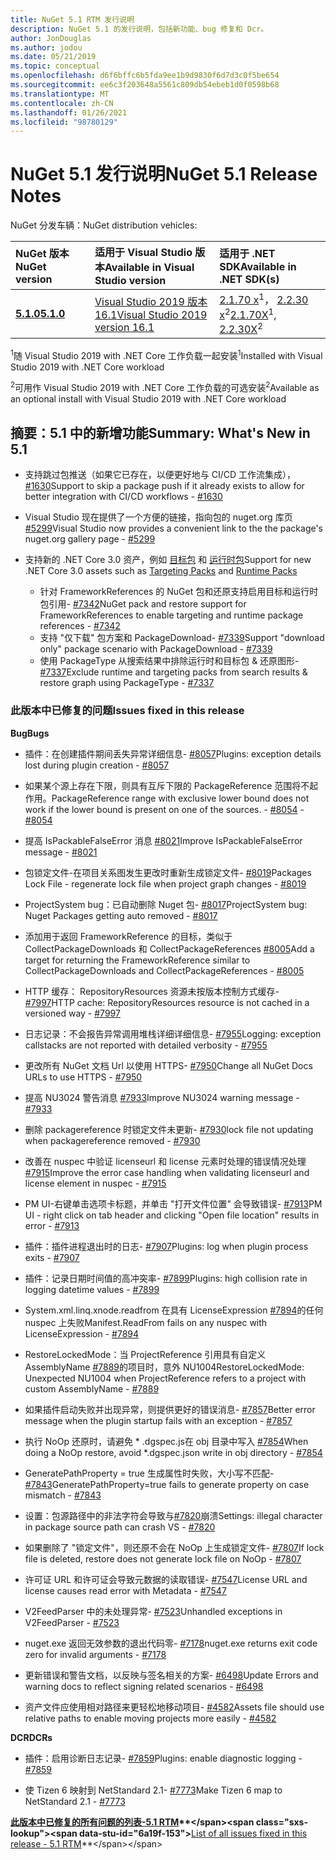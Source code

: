 ```yaml
---
title: NuGet 5.1 RTM 发行说明
description: NuGet 5.1 的发行说明，包括新功能、bug 修复和 Dcr。
author: JonDouglas
ms.author: jodou
ms.date: 05/21/2019
ms.topic: conceptual
ms.openlocfilehash: d6f6bffc6b5fda9ee1b9d9830f6d7d3c0f5be654
ms.sourcegitcommit: ee6c3f203648a5561c809db54ebeb1d0f0598b68
ms.translationtype: MT
ms.contentlocale: zh-CN
ms.lasthandoff: 01/26/2021
ms.locfileid: "98780129"
---
```

# <a name="nuget-51-release-notes"></a><span data-ttu-id="6a19f-103">NuGet 5.1 发行说明</span><span class="sxs-lookup"><span data-stu-id="6a19f-103">NuGet 5.1 Release Notes</span></span>

<span data-ttu-id="6a19f-104">NuGet 分发车辆：</span><span class="sxs-lookup"><span data-stu-id="6a19f-104">NuGet distribution vehicles:</span></span>

| <span data-ttu-id="6a19f-105">NuGet 版本</span><span class="sxs-lookup"><span data-stu-id="6a19f-105">NuGet version</span></span> | <span data-ttu-id="6a19f-106">适用于 Visual Studio 版本</span><span class="sxs-lookup"><span data-stu-id="6a19f-106">Available in Visual Studio version</span></span>| <span data-ttu-id="6a19f-107">适用于 .NET SDK</span><span class="sxs-lookup"><span data-stu-id="6a19f-107">Available in .NET SDK(s)</span></span>|
|:---|:---|:---|
| [<span data-ttu-id="6a19f-108">**5.1.0**</span><span class="sxs-lookup"><span data-stu-id="6a19f-108">**5.1.0**</span></span>](https://nuget.org/downloads) | [<span data-ttu-id="6a19f-109">Visual Studio 2019 版本 16.1</span><span class="sxs-lookup"><span data-stu-id="6a19f-109">Visual Studio 2019 version 16.1</span></span>](https://visualstudio.microsoft.com/downloads/) | <span data-ttu-id="6a19f-110">[2.1.70 x](https://dotnet.microsoft.com/download/dotnet-core/2.1)<sup>1</sup>， [2.2.30 x](https://dotnet.microsoft.com/download/dotnet-core/2.2)<sup>2</sup></span><span class="sxs-lookup"><span data-stu-id="6a19f-110">[2.1.70X](https://dotnet.microsoft.com/download/dotnet-core/2.1)<sup>1</sup>, [2.2.30X](https://dotnet.microsoft.com/download/dotnet-core/2.2)<sup>2</sup></span></span> |

<span data-ttu-id="6a19f-111"><sup>1</sup>随 Visual Studio 2019 with .NET Core 工作负载一起安装</span><span class="sxs-lookup"><span data-stu-id="6a19f-111"><sup>1</sup>Installed with Visual Studio 2019 with .NET Core workload</span></span> 

<span data-ttu-id="6a19f-112"><sup>2</sup>可用作 Visual Studio 2019 with .NET Core 工作负载的可选安装</span><span class="sxs-lookup"><span data-stu-id="6a19f-112"><sup>2</sup>Available as an optional install with Visual Studio 2019 with .NET Core workload</span></span>

## <a name="summary-whats-new-in-51"></a><span data-ttu-id="6a19f-113">摘要：5.1 中的新增功能</span><span class="sxs-lookup"><span data-stu-id="6a19f-113">Summary: What's New in 5.1</span></span>

* <span data-ttu-id="6a19f-114">支持跳过包推送（如果它已存在，以便更好地与 CI/CD 工作流集成）， [#1630](https://github.com/NuGet/Home/issues/1630#issuecomment-483461100)</span><span class="sxs-lookup"><span data-stu-id="6a19f-114">Support to skip a package push if it already exists to allow for better integration with CI/CD workflows - [#1630](https://github.com/NuGet/Home/issues/1630#issuecomment-483461100)</span></span>

* <span data-ttu-id="6a19f-115">Visual Studio 现在提供了一个方便的链接，指向包的 nuget.org 库页 [#5299](https://github.com/NuGet/Home/issues/5299#issuecomment-494458510)</span><span class="sxs-lookup"><span data-stu-id="6a19f-115">Visual Studio now provides a convenient link to the the package's nuget.org gallery page - [#5299](https://github.com/NuGet/Home/issues/5299#issuecomment-494458510)</span></span>

* <span data-ttu-id="6a19f-116">支持新的 .NET Core 3.0 资产，例如 [目标包](https://github.com/dotnet/cli/issues/10006) 和 [运行时包](https://github.com/dotnet/cli/issues/10007)</span><span class="sxs-lookup"><span data-stu-id="6a19f-116">Support for new .NET Core 3.0 assets such as [Targeting Packs](https://github.com/dotnet/cli/issues/10006) and [Runtime Packs](https://github.com/dotnet/cli/issues/10007)</span></span>
  * <span data-ttu-id="6a19f-117">针对 FrameworkReferences 的 NuGet 包和还原支持启用目标和运行时包引用- [#7342](https://github.com/NuGet/Home/issues/7342)</span><span class="sxs-lookup"><span data-stu-id="6a19f-117">NuGet pack and restore support for FrameworkReferences to enable targeting and runtime package references - [#7342](https://github.com/NuGet/Home/issues/7342)</span></span>
  * <span data-ttu-id="6a19f-118">支持 "仅下载" 包方案和 PackageDownload- [#7339](https://github.com/NuGet/Home/issues/7339)</span><span class="sxs-lookup"><span data-stu-id="6a19f-118">Support "download only" package scenario with PackageDownload - [#7339](https://github.com/NuGet/Home/issues/7339)</span></span>
  * <span data-ttu-id="6a19f-119">使用 PackageType 从搜索结果中排除运行时和目标包 & 还原图形- [#7337](https://github.com/NuGet/Home/issues/7337)</span><span class="sxs-lookup"><span data-stu-id="6a19f-119">Exclude runtime and targeting packs from search results & restore graph using PackageType - [#7337](https://github.com/NuGet/Home/issues/7337)</span></span>

### <a name="issues-fixed-in-this-release"></a><span data-ttu-id="6a19f-120">此版本中已修复的问题</span><span class="sxs-lookup"><span data-stu-id="6a19f-120">Issues fixed in this release</span></span>

<span data-ttu-id="6a19f-121">**Bug**</span><span class="sxs-lookup"><span data-stu-id="6a19f-121">**Bugs**</span></span>

* <span data-ttu-id="6a19f-122">插件：在创建插件期间丢失异常详细信息- [#8057](https://github.com/NuGet/Home/issues/8057)</span><span class="sxs-lookup"><span data-stu-id="6a19f-122">Plugins:  exception details lost during plugin creation - [#8057](https://github.com/NuGet/Home/issues/8057)</span></span>

* <span data-ttu-id="6a19f-123">如果某个源上存在下限，则具有互斥下限的 PackageReference 范围将不起作用。</span><span class="sxs-lookup"><span data-stu-id="6a19f-123">PackageReference range with exclusive lower bound does not work if the lower bound is present on one of the sources.</span></span><span data-ttu-id="6a19f-124"> - [#8054](https://github.com/NuGet/Home/issues/8054)</span><span class="sxs-lookup"><span data-stu-id="6a19f-124"> - [#8054](https://github.com/NuGet/Home/issues/8054)</span></span>

* <span data-ttu-id="6a19f-125">提高 IsPackableFalseError 消息 [#8021](https://github.com/NuGet/Home/issues/8021)</span><span class="sxs-lookup"><span data-stu-id="6a19f-125">Improve IsPackableFalseError message - [#8021](https://github.com/NuGet/Home/issues/8021)</span></span>

* <span data-ttu-id="6a19f-126">包锁定文件-在项目关系图发生更改时重新生成锁定文件- [#8019](https://github.com/NuGet/Home/issues/8019)</span><span class="sxs-lookup"><span data-stu-id="6a19f-126">Packages Lock File - regenerate lock file when project graph changes - [#8019](https://github.com/NuGet/Home/issues/8019)</span></span>

* <span data-ttu-id="6a19f-127">ProjectSystem bug：已自动删除 Nuget 包- [#8017](https://github.com/NuGet/Home/issues/8017)</span><span class="sxs-lookup"><span data-stu-id="6a19f-127">ProjectSystem bug: Nuget Packages getting auto removed - [#8017](https://github.com/NuGet/Home/issues/8017)</span></span>

* <span data-ttu-id="6a19f-128">添加用于返回 FrameworkReference 的目标，类似于 CollectPackageDownloads 和 CollectPackageReferences [#8005](https://github.com/NuGet/Home/issues/8005)</span><span class="sxs-lookup"><span data-stu-id="6a19f-128">Add a target for returning the FrameworkReference similar to CollectPackageDownloads and CollectPackageReferences - [#8005](https://github.com/NuGet/Home/issues/8005)</span></span>

* <span data-ttu-id="6a19f-129">HTTP 缓存： RepositoryResources 资源未按版本控制方式缓存- [#7997](https://github.com/NuGet/Home/issues/7997)</span><span class="sxs-lookup"><span data-stu-id="6a19f-129">HTTP cache:  RepositoryResources resource is not cached in a versioned way - [#7997](https://github.com/NuGet/Home/issues/7997)</span></span>

* <span data-ttu-id="6a19f-130">日志记录：不会报告异常调用堆栈详细详细信息- [#7955](https://github.com/NuGet/Home/issues/7955)</span><span class="sxs-lookup"><span data-stu-id="6a19f-130">Logging:  exception callstacks are not reported with detailed verbosity - [#7955](https://github.com/NuGet/Home/issues/7955)</span></span>

* <span data-ttu-id="6a19f-131">更改所有 NuGet 文档 Url 以使用 HTTPS- [#7950](https://github.com/NuGet/Home/issues/7950)</span><span class="sxs-lookup"><span data-stu-id="6a19f-131">Change all NuGet Docs URLs to use HTTPS - [#7950](https://github.com/NuGet/Home/issues/7950)</span></span>

* <span data-ttu-id="6a19f-132">提高 NU3024 警告消息 [#7933](https://github.com/NuGet/Home/issues/7933)</span><span class="sxs-lookup"><span data-stu-id="6a19f-132">Improve NU3024 warning message - [#7933](https://github.com/NuGet/Home/issues/7933)</span></span>

* <span data-ttu-id="6a19f-133">删除 packagereference 时锁定文件未更新- [#7930](https://github.com/NuGet/Home/issues/7930)</span><span class="sxs-lookup"><span data-stu-id="6a19f-133">lock file not updating when packagereference removed - [#7930](https://github.com/NuGet/Home/issues/7930)</span></span>

* <span data-ttu-id="6a19f-134">改善在 nuspec 中验证 licenseurl 和 license 元素时处理的错误情况处理 [#7915](https://github.com/NuGet/Home/issues/7915)</span><span class="sxs-lookup"><span data-stu-id="6a19f-134">Improve the error case handling when validating licenseurl and license element in nuspec - [#7915](https://github.com/NuGet/Home/issues/7915)</span></span>

* <span data-ttu-id="6a19f-135">PM UI-右键单击选项卡标题，并单击 "打开文件位置" 会导致错误- [#7913](https://github.com/NuGet/Home/issues/7913)</span><span class="sxs-lookup"><span data-stu-id="6a19f-135">PM UI - right click on tab header and clicking "Open file location" results in error - [#7913](https://github.com/NuGet/Home/issues/7913)</span></span>

* <span data-ttu-id="6a19f-136">插件：插件进程退出时的日志- [#7907](https://github.com/NuGet/Home/issues/7907)</span><span class="sxs-lookup"><span data-stu-id="6a19f-136">Plugins:  log when plugin process exits - [#7907](https://github.com/NuGet/Home/issues/7907)</span></span>

* <span data-ttu-id="6a19f-137">插件：记录日期时间值的高冲突率- [#7899](https://github.com/NuGet/Home/issues/7899)</span><span class="sxs-lookup"><span data-stu-id="6a19f-137">Plugins:  high collision rate in logging datetime values - [#7899](https://github.com/NuGet/Home/issues/7899)</span></span>

* <span data-ttu-id="6a19f-138">System.xml.linq.xnode.readfrom 在具有 LicenseExpression [#7894](https://github.com/NuGet/Home/issues/7894)的任何 nuspec 上失败</span><span class="sxs-lookup"><span data-stu-id="6a19f-138">Manifest.ReadFrom fails on any nuspec with LicenseExpression - [#7894](https://github.com/NuGet/Home/issues/7894)</span></span>

* <span data-ttu-id="6a19f-139">RestoreLockedMode：当 ProjectReference 引用具有自定义 AssemblyName [#7889](https://github.com/NuGet/Home/issues/7889)的项目时，意外 NU1004</span><span class="sxs-lookup"><span data-stu-id="6a19f-139">RestoreLockedMode: Unexpected NU1004 when ProjectReference refers to a project with custom AssemblyName - [#7889](https://github.com/NuGet/Home/issues/7889)</span></span>

* <span data-ttu-id="6a19f-140">如果插件启动失败并出现异常，则提供更好的错误消息- [#7857](https://github.com/NuGet/Home/issues/7857)</span><span class="sxs-lookup"><span data-stu-id="6a19f-140">Better error message when the plugin startup fails with an exception - [#7857](https://github.com/NuGet/Home/issues/7857)</span></span>

* <span data-ttu-id="6a19f-141">执行 NoOp 还原时，请避免 \* .dgspec.js在 obj 目录中写入 [#7854](https://github.com/NuGet/Home/issues/7854)</span><span class="sxs-lookup"><span data-stu-id="6a19f-141">When doing a NoOp restore, avoid \*.dgspec.json write in obj directory - [#7854](https://github.com/NuGet/Home/issues/7854)</span></span>

* <span data-ttu-id="6a19f-142">GeneratePathProperty = true 生成属性时失败，大小写不匹配- [#7843](https://github.com/NuGet/Home/issues/7843)</span><span class="sxs-lookup"><span data-stu-id="6a19f-142">GeneratePathProperty=true fails to generate property on case mismatch - [#7843](https://github.com/NuGet/Home/issues/7843)</span></span>

* <span data-ttu-id="6a19f-143">设置：包源路径中的非法字符会导致与[#7820](https://github.com/NuGet/Home/issues/7820)崩溃</span><span class="sxs-lookup"><span data-stu-id="6a19f-143">Settings:  illegal character in package source path can crash VS - [#7820](https://github.com/NuGet/Home/issues/7820)</span></span>

* <span data-ttu-id="6a19f-144">如果删除了 "锁定文件"，则还原不会在 NoOp 上生成锁定文件- [#7807](https://github.com/NuGet/Home/issues/7807)</span><span class="sxs-lookup"><span data-stu-id="6a19f-144">If lock file is deleted, restore does not generate lock file on NoOp  - [#7807](https://github.com/NuGet/Home/issues/7807)</span></span>

* <span data-ttu-id="6a19f-145">许可证 URL 和许可证会导致元数据的读取错误- [#7547](https://github.com/NuGet/Home/issues/7547)</span><span class="sxs-lookup"><span data-stu-id="6a19f-145">License URL and license causes read error with Metadata - [#7547](https://github.com/NuGet/Home/issues/7547)</span></span>

* <span data-ttu-id="6a19f-146">V2FeedParser 中的未处理异常- [#7523](https://github.com/NuGet/Home/issues/7523)</span><span class="sxs-lookup"><span data-stu-id="6a19f-146">Unhandled exceptions in V2FeedParser - [#7523](https://github.com/NuGet/Home/issues/7523)</span></span>

* <span data-ttu-id="6a19f-147">nuget.exe 返回无效参数的退出代码零- [#7178](https://github.com/NuGet/Home/issues/7178)</span><span class="sxs-lookup"><span data-stu-id="6a19f-147">nuget.exe returns exit code zero for invalid arguments - [#7178](https://github.com/NuGet/Home/issues/7178)</span></span>

* <span data-ttu-id="6a19f-148">更新错误和警告文档，以反映与签名相关的方案- [#6498](https://github.com/NuGet/Home/issues/6498)</span><span class="sxs-lookup"><span data-stu-id="6a19f-148">Update Errors and warning docs to reflect signing related scenarios - [#6498](https://github.com/NuGet/Home/issues/6498)</span></span>

* <span data-ttu-id="6a19f-149">资产文件应使用相对路径来更轻松地移动项目- [#4582](https://github.com/NuGet/Home/issues/4582)</span><span class="sxs-lookup"><span data-stu-id="6a19f-149">Assets file should use relative paths to enable moving projects more easily - [#4582](https://github.com/NuGet/Home/issues/4582)</span></span>

<span data-ttu-id="6a19f-150">**DCR**</span><span class="sxs-lookup"><span data-stu-id="6a19f-150">**DCRs**</span></span>

* <span data-ttu-id="6a19f-151">插件：启用诊断日志记录- [#7859](https://github.com/NuGet/Home/issues/7859)</span><span class="sxs-lookup"><span data-stu-id="6a19f-151">Plugins:  enable diagnostic logging - [#7859](https://github.com/NuGet/Home/issues/7859)</span></span>

* <span data-ttu-id="6a19f-152">使 Tizen 6 映射到 NetStandard 2.1- [#7773](https://github.com/NuGet/Home/issues/7773)</span><span class="sxs-lookup"><span data-stu-id="6a19f-152">Make Tizen 6 map to NetStandard 2.1 - [#7773](https://github.com/NuGet/Home/issues/7773)</span></span>

<span data-ttu-id="6a19f-153">**[此版本中已修复的所有问题的列表-5.1 RTM](https://github.com/nuget/home/issues?q=is%3Aissue+is%3Aclosed+milestone%3A%225.1")**</span><span class="sxs-lookup"><span data-stu-id="6a19f-153">**[List of all issues fixed in this release - 5.1 RTM](https://github.com/nuget/home/issues?q=is%3Aissue+is%3Aclosed+milestone%3A%225.1")**</span></span>
